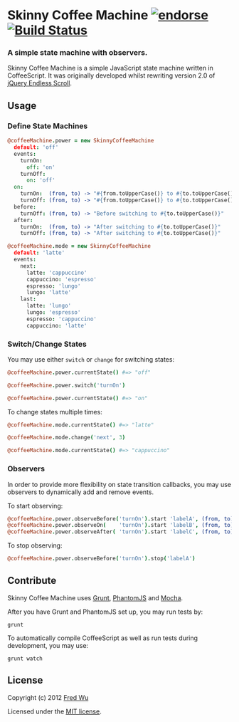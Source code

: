 # Skinny Coffee Machine [![endorse](http://api.coderwall.com/fredwu/endorsecount.png)](http://coderwall.com/fredwu) [![Build Status](https://secure.travis-ci.org/fredwu/skinny-coffee-machine.png?branch=master)](http://travis-ci.org/fredwu/skinny-coffee-machine)

### A simple state machine with observers.

Skinny Coffee Machine is a simple JavaScript state machine written in CoffeeScript. It was originally developed whilst rewriting version 2.0 of [jQuery Endless Scroll](https://github.com/fredwu/jquery-endless-scroll).

## Usage

### Define State Machines

```coffeescript
@coffeeMachine.power = new SkinnyCoffeeMachine
  default: 'off'
  events:
    turnOn:
      off: 'on'
    turnOff:
      on: 'off'
  on:
    turnOn:  (from, to) -> "#{from.toUpperCase()} to #{to.toUpperCase()}"
    turnOff: (from, to) -> "#{from.toUpperCase()} to #{to.toUpperCase()}"
  before:
    turnOff: (from, to) -> "Before switching to #{to.toUpperCase()}"
  after:
    turnOn:  (from, to) -> "After switching to #{to.toUpperCase()}"
    turnOff: (from, to) -> "After switching to #{to.toUpperCase()}"

@coffeeMachine.mode = new SkinnyCoffeeMachine
  default: 'latte'
  events:
    next:
      latte: 'cappuccino'
      cappuccino: 'espresso'
      espresso: 'lungo'
      lungo: 'latte'
    last:
      latte: 'lungo'
      lungo: 'espresso'
      espresso: 'cappuccino'
      cappuccino: 'latte'
```

### Switch/Change States

You may use either `switch` or `change` for switching states:

```coffeescript
@coffeeMachine.power.currentState() #=> "off"

@coffeeMachine.power.switch('turnOn')

@coffeeMachine.power.currentState() #=> "on"
```

To change states multiple times:

```coffeescript
@coffeeMachine.mode.currentState() #=> "latte"

@coffeeMachine.mode.change('next', 3)

@coffeeMachine.mode.currentState() #=> "cappuccino"
```

### Observers

In order to provide more flexibility on state transition callbacks, you may use observers to dynamically add and remove events.

To start observing:

```coffeescript
@coffeeMachine.power.observeBefore('turnOn').start 'labelA', (from, to) => "Observer A before switching to #{to.toUpperCase()}"
@coffeeMachine.power.observeOn(    'turnOn').start 'labelB', (from, to) => "Observer B on switching to #{to.toUpperCase()}"
@coffeeMachine.power.observeAfter( 'turnOn').start 'labelC', (from, to) => "Observer C after switching to #{to.toUpperCase()}"
```

To stop observing:

```coffeescript
@coffeeMachine.power.observeBefore('turnOn').stop('labelA')
```

## Contribute

Skinny Coffee Machine uses [Grunt](http://gruntjs.com/), [PhantomJS](http://phantomjs.org/) and [Mocha](http://visionmedia.github.com/mocha/).

After you have Grunt and PhantomJS set up, you may run tests by:

```
grunt
```

To automatically compile CoffeeScript as well as run tests during development, you may use:

```
grunt watch
```

## License

Copyright (c) 2012 [Fred Wu](http://fredwu.me/)

Licensed under the [MIT license](http://fredwu.mit-license.org/).
